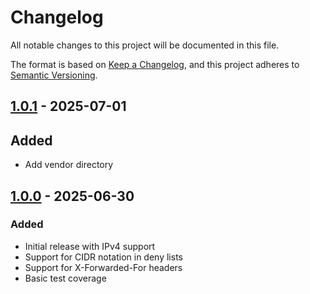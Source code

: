 # Changelog

All notable changes to this project will be documented in this file.

The format is based on [Keep a Changelog](https://keepachangelog.com/en/1.0.0/),
and this project adheres to [Semantic Versioning](https://semver.org/spec/v2.0.0.html).

## [1.0.1] - 2025-07-01

## Added
- Add vendor directory

[1.0.1]: https://github.com/developmentaid-org/denyip/releases/tag/v1.0.1


## [1.0.0] - 2025-06-30

### Added
- Initial release with IPv4 support
- Support for CIDR notation in deny lists
- Support for X-Forwarded-For headers
- Basic test coverage

[1.0.0]: https://github.com/developmentaid-org/denyip/releases/tag/v1.0.0 
